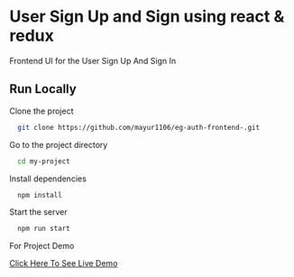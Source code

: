 
# User Sign Up and Sign using react & redux

Frontend UI for the User Sign Up And Sign In 

## Run Locally

Clone the project

```bash
  git clone https://github.com/mayur1106/eg-auth-frontend-.git
```

Go to the project directory

```bash
  cd my-project
```

Install dependencies

```bash
  npm install
```

Start the server

```bash
  npm run start
```
For Project Demo 

[Click Here To See Live Demo](http://ec2-13-126-182-253.ap-south-1.compute.amazonaws.com/) 






